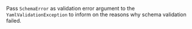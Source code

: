 Pass `SchemaError` as validation error argument to the `YamlValidationException` to inform on the reasons why schema validation failed.
